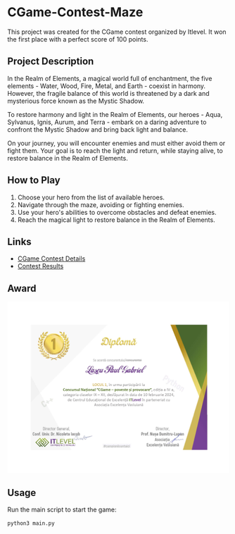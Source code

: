 # CGame-Contest-Maze

This project was created for the CGame contest organized by Itlevel. It won the first place with a perfect score of 100 points.

## Project Description

In the Realm of Elements, a magical world full of enchantment, the five elements - Water, Wood, Fire, Metal, and Earth - coexist in harmony. However, the fragile balance of this world is threatened by a dark and mysterious force known as the Mystic Shadow.

To restore harmony and light in the Realm of Elements, our heroes - Aqua, Sylvanus, Ignis, Aurum, and Terra - embark on a daring adventure to confront the Mystic Shadow and bring back light and balance.

On your journey, you will encounter enemies and must either avoid them or fight them. Your goal is to reach the light and return, while staying alive, to restore balance in the Realm of Elements.

## How to Play

1. Choose your hero from the list of available heroes.
2. Navigate through the maze, avoiding or fighting enemies.
3. Use your hero's abilities to overcome obstacles and defeat enemies.
4. Reach the magical light to restore balance in the Realm of Elements.

## Links

- [CGame Contest Details](https://www.itlevel.ro/concurs-national-cgame-poveste-si-provocare-editia-aiv-a/)
- [Contest Results](https://www.itlevel.ro/wp-content/uploads/2024/02/Afisare-punctaj-Liceu-CGame2024.pdf)

## Award

![Diploma](diploma.jpg)

## Usage

Run the main script to start the game:
```bash
python3 main.py
```
